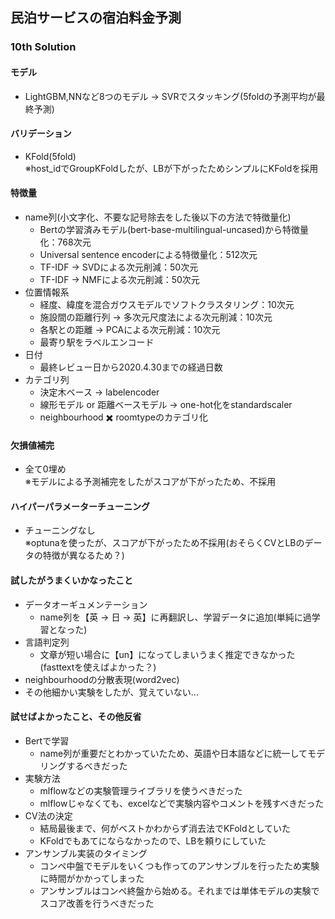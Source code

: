 ## 民泊サービスの宿泊料金予測
### 10th Solution

#### モデル
 - LightGBM,NNなど8つのモデル → SVRでスタッキング(5foldの予測平均が最終予測)

#### バリデーション
 - KFold(5fold)<br>
 ※host_idでGroupKFoldしたが、LBが下がったためシンプルにKFoldを採用<br>

#### 特徴量
 - name列(小文字化、不要な記号除去をした後以下の方法で特徴量化)
   - Bertの学習済みモデル(bert-base-multilingual-uncased)から特徴量化：768次元
   - Universal sentence encoderによる特徴量化：512次元
   - TF-IDF → SVDによる次元削減：50次元
   - TF-IDF → NMFによる次元削減：50次元
 - 位置情報系
   - 経度、緯度を混合ガウスモデルでソフトクラスタリング：10次元
   - 施設間の距離行列 → 多次元尺度法による次元削減：10次元
   - 各駅との距離 → PCAによる次元削減：10次元
   - 最寄り駅をラベルエンコード
 - 日付
   - 最終レビュー日から2020.4.30までの経過日数
 - カテゴリ列
   - 決定木ベース → labelencoder
   - 線形モデル or 距離ベースモデル → one-hot化をstandardscaler
   - neighbourhood ✖️ roomtypeのカテゴリ化
 
#### 欠損値補完
 - 全て0埋め<br>
 ※モデルによる予測補完をしたがスコアが下がったため、不採用<br>
   
#### ハイパーパラメーターチューニング
 - チューニングなし<br>
 ※optunaを使ったが、スコアが下がったため不採用(おそらくCVとLBのデータの特徴が異なるため？)<br>
 
#### 試したがうまくいかなったこと
 - データオーギュメンテーション
   - name列を【英 → 日 → 英】に再翻訳し、学習データに追加(単純に過学習となった)
 - 言語判定列
   - 文章が短い場合に【un】になってしまいうまく推定できなかった(fasttextを使えばよかった？)
 - neighbourhoodの分散表現(word2vec)
 - その他細かい実験をしたが、覚えていない...
 
#### 試せばよかったこと、その他反省
 - Bertで学習
   - name列が重要だとわかっていたため、英語や日本語などに統一してモデリングするべきだった
 - 実験方法
   - mlflowなどの実験管理ライブラリを使うべきだった
   - mlflowじゃなくても、excelなどで実験内容やコメントを残すべきだった
 - CV法の決定
   - 結局最後まで、何がベストかわからず消去法でKFoldとしていた
   - KFoldでもあてにならなかったので、LBを頼りにしていた
 - アンサンブル実装のタイミング
   - コンペ中盤でモデルをいくつも作ってのアンサンブルを行ったため実験に時間がかかってしまった
   - アンサンブルはコンペ終盤から始める。それまでは単体モデルの実験でスコア改善を行うべきだった